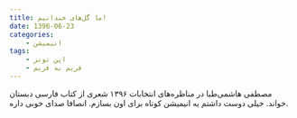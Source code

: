```yaml
---
title: ما گل‌های خندانیم!
date: 1396-06-23
categories:
    - انیمیشن
tags:
    - اپن تونز
    - فریم به فریم
---
```


مصطفی هاشمی‌طبا در مناظره‌های انتخابات ۱۳۹۶ شعری از کتاب فارسی دبستان خواند. خیلی دوست داشتم یه انیمیشن کوتاه برای اون بسازم. انصافا صدای خوبی داره.

<div id="15054069206615795"><script type="text/JavaScript" src="https://www.aparat.com/embed/CxIq6?data[rnddiv]=15054069206615795&data[responsive]=yes"></script></div>
